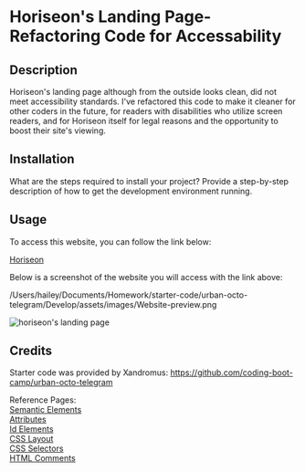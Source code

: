 # Horiseon's Landing Page-Refactoring Code for Accessability

## Description

Horiseon's landing page although from the outside looks clean, did not meet accessibility standards. I've refactored this code to make it cleaner for other coders in the future, for readers with disabilities who utilize screen readers, and for Horiseon itself for legal reasons and the opportunity to boost their site's viewing.

## Installation

What are the steps required to install your project? Provide a step-by-step description of how to get the development environment running.

## Usage

To access this website, you can follow the link below: 

<a target="_blank" href="Website-link">Horiseon</a>

Below is a screenshot of the website you will access with the link above:

/Users/hailey/Documents/Homework/starter-code/urban-octo-telegram/Develop/assets/images/Website-preview.png

<img src="/Users/hailey/Documents/Homework/starter-code/urban-octo-telegram/Develop/assets/images/Website-preview.png" alt="horiseon's landing page">

## Credits

Starter code was provided by Xandromus: https://github.com/coding-boot-camp/urban-octo-telegram

Reference Pages: <br>
<a href="https://www.w3schools.com/html/html5_semantic_elements.asp"> Semantic Elements</a> <br>
<a href="https://www.w3schools.com/html/html_attributes.asp"> Attributes</a> <br>
<a href="https://www.w3schools.com/html/html_id.asp"> Id Elements</a> <br>
<a href="https://www.w3schools.com/css/css_website_layout.asp"> CSS Layout</a> <br>
<a href="https://www.w3schools.com/css/css_selectors.asp"> CSS Selectors</a> <br>
<a href="https://www.w3schools.com/html/html_comments.asp"> HTML Comments</a>
